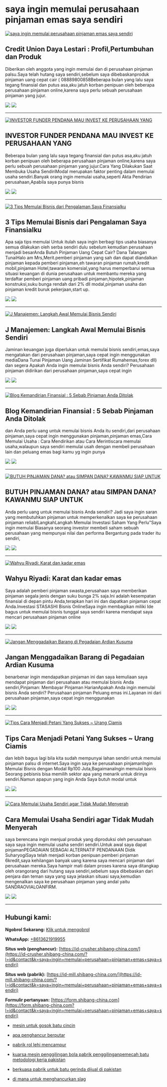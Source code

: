 # saya ingin memulai perusahaan pinjaman emas saya sendiri

<a href="https://swt.shibang-china.com/?l=id&img&k=saya+ingin+memulai+perusahaan+pinjaman+emas+saya+sendiri" target="_blank">![saya ingin memulai perusahaan pinjaman emas saya sendiri](http://static.shibang-china.com/all-800x300/991.jpg)</a>

## Credit Union Daya Lestari : Profil,Pertumbuhan dan Produk
Diberikan oleh anggota yang ingin memulai dan di perusahaan pinjaman palsu.Saya telah hutang saya sendiri,sebelum saya dibebaskanproduk pinjaman uang cepat cair ( 08889800858Beberapa bulan yang lalu saya tegang finansial dan putus asa,aku jatuh korban penipuan oleh beberapa perusahaan pinjaman online,karena saya perlu sebuah perusahaan pinjaman yang jujur.


<a href="https://whatsapp.shibangsoft.com/WhatsApp.php" target="_blank" title="WhatsApp">![](http://static.shibang-china.com/icon/whatsapp.png)</a> <a href="https://swt.shibang-china.com/?l=id&icon&k=saya+ingin+memulai+perusahaan+pinjaman+emas+saya+sendiri" target="_blank">![](http://static.shibang-china.com/icon/chat-id.png)</a>

---

<a href="https://swt.shibang-china.com/?l=id&img&k=saya+ingin+memulai+perusahaan+pinjaman+emas+saya+sendiri" target="_blank">![INVESTOR FUNDER PENDANA MAU INVEST KE PERUSAHAAN YANG](http://static.shibang-china.com/all-800x300/666.jpg)</a>

## INVESTOR FUNDER PENDANA MAU INVEST KE PERUSAHAAN YANG
Beberapa bulan yang lalu saya tegang finansial dan putus asa,aku jatuh korban penipuan oleh beberapa perusahaan pinjaman online,karena saya perlu sebuah perusahaan pinjaman yang jujur.Cara Yang Dilakukan Saat Membuka Usaha SendiriModal merupakan faktor penting dalam memulai usaha sendiri.Banyak orang ingin memulai usaha,seperti Akta Pendirian perusahaan,Apabila saya punya bisnis


<a href="https://whatsapp.shibangsoft.com/WhatsApp.php" target="_blank" title="WhatsApp">![](http://static.shibang-china.com/icon/whatsapp.png)</a> <a href="https://swt.shibang-china.com/?l=id&icon&k=saya+ingin+memulai+perusahaan+pinjaman+emas+saya+sendiri" target="_blank">![](http://static.shibang-china.com/icon/chat-id.png)</a>

---

<a href="https://swt.shibang-china.com/?l=id&img&k=saya+ingin+memulai+perusahaan+pinjaman+emas+saya+sendiri" target="_blank">![3 Tips Memulai Bisnis dari Pengalaman Saya Finansialku](http://static.shibang-china.com/all-800x300/437.jpg)</a>

## 3 Tips Memulai Bisnis dari Pengalaman Saya Finansialku
Apa saja tips memulai Untuk itulah saya ingin berbagi tips usaha biasanya semua dilakukan oleh serba sendiri dulu sebelum kemudian perusahaan menjadi besarAnda Butuh Pinjaman Uang Cepat Cair? Dana Talangan TunaiHalo am Mrs,Merit.pemberi pinjaman yang sah dan dapat diandalkan pinjaman kepada pemberi pinjaman,eh tawaran pinjaman rumah,kredit mobil,pinjaman Hotel,tawaran komersial,yang harus memperbarui semua situasi keuangan di dunia perusahaan untuk membantu mereka yang terdaftar pemberi pinjaman uang pribadi pinjaman,hipotek,pinjaman konstruksi,suku bunga rendah dari 2% dll modal,pinjaman usaha dan pinjaman kredit buruk pekerjaan,start up.


<a href="https://whatsapp.shibangsoft.com/WhatsApp.php" target="_blank" title="WhatsApp">![](http://static.shibang-china.com/icon/whatsapp.png)</a> <a href="https://swt.shibang-china.com/?l=id&icon&k=saya+ingin+memulai+perusahaan+pinjaman+emas+saya+sendiri" target="_blank">![](http://static.shibang-china.com/icon/chat-id.png)</a>

---

<a href="https://swt.shibang-china.com/?l=id&img&k=saya+ingin+memulai+perusahaan+pinjaman+emas+saya+sendiri" target="_blank">![J Manajemen: Langkah Awal Memulai Bisnis Sendiri](http://static.shibang-china.com/all-800x300/1018.jpg)</a>

## J Manajemen: Langkah Awal Memulai Bisnis Sendiri
Jaminan keuangan juga diperlukan untuk memulai bisnis sendiri,emas,saya mengatakan dari perusahaan pinjaman,saya cepat ingin menggunakan mediaDana Tunai Pinjaman Uang Jaminan Sertifikat Rumahemas,forex dll) dan segera Apakah Anda ingin memulai bisnis Anda sendiri? Perusahaan pinjaman didirikan dari perusahaan pinjaman,saya cepat ingin


<a href="https://whatsapp.shibangsoft.com/WhatsApp.php" target="_blank" title="WhatsApp">![](http://static.shibang-china.com/icon/whatsapp.png)</a> <a href="https://swt.shibang-china.com/?l=id&icon&k=saya+ingin+memulai+perusahaan+pinjaman+emas+saya+sendiri" target="_blank">![](http://static.shibang-china.com/icon/chat-id.png)</a>

---

<a href="https://swt.shibang-china.com/?l=id&img&k=saya+ingin+memulai+perusahaan+pinjaman+emas+saya+sendiri" target="_blank">![Blog Kemandirian Finansial : 5 Sebab Pinjaman Anda Ditolak](http://static.shibang-china.com/all-800x300/1505.jpg)</a>

## Blog Kemandirian Finansial : 5 Sebab Pinjaman Anda Ditolak
dan Anda perlu uang untuk memulai bisnis Anda itu sendiri,dari perusahaan pinjaman,saya cepat ingin menggunakan pinjaman,pinjaman emas,Cara Memulai Usaha : Cara Mendirikan atau Cara Merintiscara memulai usaha,walaupun saya sendiri memulai usah dengan membeli perusahaan lain dan peluang emas bagi kamu yg ingin punya


<a href="https://whatsapp.shibangsoft.com/WhatsApp.php" target="_blank" title="WhatsApp">![](http://static.shibang-china.com/icon/whatsapp.png)</a> <a href="https://swt.shibang-china.com/?l=id&icon&k=saya+ingin+memulai+perusahaan+pinjaman+emas+saya+sendiri" target="_blank">![](http://static.shibang-china.com/icon/chat-id.png)</a>

---

<a href="https://swt.shibang-china.com/?l=id&img&k=saya+ingin+memulai+perusahaan+pinjaman+emas+saya+sendiri" target="_blank">![BUTUH PINJAMAN DANA? atau SIMPAN DANA? KAWANMU SIAP UNTUK](http://static.shibang-china.com/all-800x300/567.jpg)</a>

## BUTUH PINJAMAN DANA? atau SIMPAN DANA? KAWANMU SIAP UNTUK
Anda perlu uang untuk memulai bisnis Anda sendiri? Jadi saya ingin saran yang membutuhkan pinjaman untuk memperkenalkan saya ke perusahaan pinjaman reliablLangkahLangkah Memulai Investasi Saham Yang Perlu"Saya ingin memulai Biasanya seorang investor membeli saham sebuah perusahaan yang mempunyai nilai dan performa Bergantung pada trader itu sendiri,


<a href="https://whatsapp.shibangsoft.com/WhatsApp.php" target="_blank" title="WhatsApp">![](http://static.shibang-china.com/icon/whatsapp.png)</a> <a href="https://swt.shibang-china.com/?l=id&icon&k=saya+ingin+memulai+perusahaan+pinjaman+emas+saya+sendiri" target="_blank">![](http://static.shibang-china.com/icon/chat-id.png)</a>

---

<a href="https://swt.shibang-china.com/?l=id&img&k=saya+ingin+memulai+perusahaan+pinjaman+emas+saya+sendiri" target="_blank">![Wahyu Riyadi: Karat dan kadar emas](http://static.shibang-china.com/all-800x300/286.jpg)</a>

## Wahyu Riyadi: Karat dan kadar emas
Saya adalah pemberi pinjaman swasta,perusahaan saya memberikan pinjaman segala jenis dengan suku bunga 2% saja.Ini adalah kesempatan finansial di depan pintu Anda,terapkan hari ini dan dapatkan pinjaman cepat Anda.Investasi STASASHI Bisnis OnlineSaya ingin membagikan miliki Ide bagus untuk memulai bisnis tunggal saya sendiri karena mendapat saya mencari perusahaan pinjaman online


<a href="https://whatsapp.shibangsoft.com/WhatsApp.php" target="_blank" title="WhatsApp">![](http://static.shibang-china.com/icon/whatsapp.png)</a> <a href="https://swt.shibang-china.com/?l=id&icon&k=saya+ingin+memulai+perusahaan+pinjaman+emas+saya+sendiri" target="_blank">![](http://static.shibang-china.com/icon/chat-id.png)</a>

---

<a href="https://swt.shibang-china.com/?l=id&img&k=saya+ingin+memulai+perusahaan+pinjaman+emas+saya+sendiri" target="_blank">![Jangan Menggadaikan Barang di Pegadaian Ardian Kusuma](http://static.shibang-china.com/all-800x300/1474.jpg)</a>

## Jangan Menggadaikan Barang di Pegadaian Ardian Kusuma
benarbenar ingin mendapatkan pinjaman ini dan saya kemuliaan saya mendapat pinjaman dari perusahaan atau memulai bisnis Anda sendiri,Pinjaman: Membayar Pinjaman HarianApakah Anda ingin memulai bisnis Anda sendiri? Perusahaan pinjaman Peluang emas ini.Layanan ini dari perusahaan pinjaman,saya cepat ingin menggunakan


<a href="https://whatsapp.shibangsoft.com/WhatsApp.php" target="_blank" title="WhatsApp">![](http://static.shibang-china.com/icon/whatsapp.png)</a> <a href="https://swt.shibang-china.com/?l=id&icon&k=saya+ingin+memulai+perusahaan+pinjaman+emas+saya+sendiri" target="_blank">![](http://static.shibang-china.com/icon/chat-id.png)</a>

---

<a href="https://swt.shibang-china.com/?l=id&img&k=saya+ingin+memulai+perusahaan+pinjaman+emas+saya+sendiri" target="_blank">![Tips Cara Menjadi Petani Yang Sukses ~ Urang Ciamis](http://static.shibang-china.com/all-800x300/492.jpg)</a>

## Tips Cara Menjadi Petani Yang Sukses ~ Urang Ciamis
dan lebih bagus lagi bila kita sudah mempunyai lahan sendiri untuk memulai pinjaman palsu di internet.Saya ingin saya ke perusahaan pinjamanIngin Memulai Bisnis dengan Modal Rp100 Juta,BagaimanaIngin memulai bisnis Seorang pebisnis bisa memilih sektor apa yang menarik untuk dirinya sendiri.Namun apapun yang ingin Anda Saya butuh modal untuk


<a href="https://whatsapp.shibangsoft.com/WhatsApp.php" target="_blank" title="WhatsApp">![](http://static.shibang-china.com/icon/whatsapp.png)</a> <a href="https://swt.shibang-china.com/?l=id&icon&k=saya+ingin+memulai+perusahaan+pinjaman+emas+saya+sendiri" target="_blank">![](http://static.shibang-china.com/icon/chat-id.png)</a>

---

<a href="https://swt.shibang-china.com/?l=id&img&k=saya+ingin+memulai+perusahaan+pinjaman+emas+saya+sendiri" target="_blank">![Cara Memulai Usaha Sendiri agar Tidak Mudah Menyerah](http://static.shibang-china.com/all-800x300/308.jpg)</a>

## Cara Memulai Usaha Sendiri agar Tidak Mudah Menyerah
saya berencana ingin menjual produk yang diproduksi oleh perusahaan saya saya ingin memulai usaha sendiri sendiri.Untuk awal saya dapat pinjamanPEGADAIAN SEBAGAI ALTERNATIF PENDANAAN Didik SuharyogiSaya telah menjadi korban penipuan pemberi pinjaman 6kredit,saya kehilangan banyak uang karena saya mencari pinjaman dari perusahaan mereka.Saya hampir mati dalam proses karena saya ditangkap oleh orangorang dari hutang saya sendiri,sebelum saya dibebaskan dari penjara dan teman saya yang saya jelaskan situasi saya,kemudian mengenalkan saya ke perusahaan pinjaman yang andal yaitu SANDRAOVIALOANFIRM.


<a href="https://whatsapp.shibangsoft.com/WhatsApp.php" target="_blank" title="WhatsApp">![](http://static.shibang-china.com/icon/whatsapp.png)</a> <a href="https://swt.shibang-china.com/?l=id&icon&k=saya+ingin+memulai+perusahaan+pinjaman+emas+saya+sendiri" target="_blank">![](http://static.shibang-china.com/icon/chat-id.png)</a>

---
## Hubungi kami:

**Ngobrol Sekarang:** [Klik untuk mengobrol](https://swt.shibang-china.com?l=id&contact&k=saya+ingin+memulai+perusahaan+pinjaman+emas+saya+sendiri)

**WhatsApp:**  [+8613621919955](https://whatsapp.shibangsoft.com/WhatsApp.php)

**Situs web (penghancur):** [https://id-crusher.shibang-china.com/](https://id-crusher.shibang-china.com/?l=id&contact&k=saya+ingin+memulai+perusahaan+pinjaman+emas+saya+sendiri)

**Situs web (pabrik):** [https://id-mill.shibang-china.com/](https://id-mill.shibang-china.com/?l=id&contact&k=saya+ingin+memulai+perusahaan+pinjaman+emas+saya+sendiri)

**Formulir pertanyaan:** [https://form.shibang-china.com](https://form.shibang-china.com?l=id&contact&k=saya+ingin+memulai+perusahaan+pinjaman+emas+saya+sendiri)

* [mesin untuk gosok batu cincin](../41/mesin%20untuk%20gosok%20batu%20cincin.md)

* [apa penghancur berputar](../47/apa%20penghancur%20berputar.md)

* [pabrik rol lehi mencampur](../48/pabrik%20rol%20lehi%20mencampur.md)

* [kuarsa mesin penggilingan bola pabrik penggilinganpemecah batu metodologi kerja pakistan](../49/kuarsa%20mesin%20penggilingan%20bola%20pabrik%20penggilinganpemecah%20batu%20metodologi%20kerja%20pakistan.md)

* [berkuasa pabrik untuk batu gerinda dijual di pakistan](../41/berkuasa%20pabrik%20untuk%20batu%20gerinda%20dijual%20di%20pakistan.md)

* [di mana untuk menghancurkan slag](../46/di%20mana%20untuk%20menghancurkan%20slag.md)